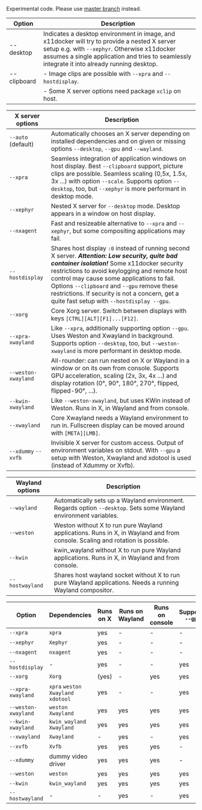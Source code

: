 Experimental code. Please use [master branch](https://github.com/mviereck/x11docker) instead.



| Option | Description |
| --- | --- |
| --desktop | Indicates a desktop environment in image, and x11docker will try to provide a nested X server setup e.g. with `--xephyr`. Otherwise x11docker assumes a single application and tries to seamlessly integrate it into already running desktop. | 
| --clipboard | - Image clips are possible with `--xpra` and `--hostdisplay`. 
|             | - Some X server options need package `xclip` on host. |


| X server options | Description |
| --- | --- |
| `--auto` (default) | Automatically chooses an X server depending on installed dependencies and on given or missing options `--desktop`, `--gpu` and `--wayland`. |
| `--xpra` | Seamless integration of application windows on host display. Best `--clipboard` support, picture clips are possible.  Seamless scaling (0,5x, 1.5x, 3x ...) with option `--scale`. Supports option `--desktop`, too, but `--xephyr` is more performant in desktop mode. |
| `--xephyr` | Nested X server for `--desktop`  mode. Desktop appears in a window on host display. |
| `--nxagent` | Fast and resizeable alternative to `--xpra` and `--xephyr`, but some compositing applications may fail. |
| `--hostdisplay` | Shares host display `:0` instead of running second X server. ***Attention: Low security, quite bad container isolation!*** Some x11docker security restrictions to avoid keylogging and remote host control may cause some applications to fail. Options `--clipboard` and `--gpu` remove these restrictions. If security is not a concern, get a quite fast setup with `--hostdisplay --gpu`. |
| `--xorg` | Core Xorg server. Switch between displays with keys `[CTRL][ALT][F1]...[F12]`. |
| `--xpra-xwayland` | Like `--xpra`, additionally supporting option `--gpu`. Uses Weston and Xwayland in background. Supports option `--desktop`, too, but `--weston-xwayland` is more performant in desktop mode. |
| `--weston-xwayland` | All-rounder: can run nested on X or Wayland in a window or on its own from console. Supports GPU acceleration, scaling (2x, 3x, 4x ...) and display rotation (0°, 90°, 180°, 270°, flipped, flipped-90°, ...). |
| `--kwin-xwayland` | Like `--weston-xwayland`, but uses KWin instead of Weston. Runs in X, in Wayland and from console. |
| `--xwayland` | Core Xwayland needs a Wayland environment to run in. Fullscreen display can be moved around with `[META][LMB]`. |
| `--xdummy` `--xvfb` | Invisible X server for custom access. Output of environment variables on stdout. With `--gpu` a setup with Weston, Xwayland and xdotool is used (instead of Xdummy or Xvfb). |

| Wayland options | Description |
| --- | --- |
| `--wayland` | Automatically sets up a Wayland environment. Regards option `--desktop`. Sets some Wayland environment variables. |
| `--weston` | Weston without X to run pure Wayland applications. Runs in X, in Wayland and from console. Scaling and rotation is possible. |
| `--kwin` | kwin_wayland without X to run pure Wayland applications. Runs in X, in Wayland and from console. |
| `--hostwayland` | Shares host wayland socket without X to run pure Wayland applications. Needs a running Wayland compositor. |

| Option | Dependencies | Runs on X | Runs on Wayland | Runs on console | Supports `--gpu` | Seamless mode | `--desktop` mode |
| --- | --- | --- | --- | --- | --- | --- | --- |
| `--xpra` | `xpra` | yes | - | - | - | yes | yes |
| `--xephyr` | `Xephyr`| yes | - | - | - | - | yes |
| `--nxagent` | `nxagent`| yes | - | - | - | yes | yes |
| `--hostdisplay` | - | yes | - | - | yes | yes | - |
| `--xorg` | `Xorg`| (yes) | - | yes | yes | - | yes |
| `--xpra-xwayland` | `xpra` `weston` `Xwayland` `xdotool` | yes | - | - | yes | yes | yes |
| `--weston-xwayland` | `weston` `Xwayland` | yes | yes | yes | yes | - | yes |
| `--kwin-xwayland` | `kwin_wayland` `Xwayland` | yes | yes | yes | yes | - | yes |
| `--xwayland` | `Xwayland` | - | yes | - | yes | - | yes |
| `--xvfb` | `Xvfb` | yes | yes | yes | - | - | yes |
| `--xdummy` | dummy video driver | yes | yes | yes | - | - | yes |
| `--weston` | `weston` | yes | yes | yes | yes | - | yes |
| `--kwin` | `kwin_wayland` | yes | yes | yes | yes | - | yes |
| `--hostwayland` | - | - | yes | - | yes | yes | - |
